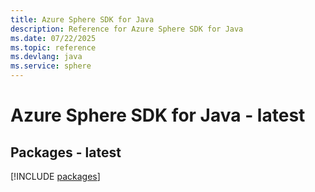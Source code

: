 ```yaml
---
title: Azure Sphere SDK for Java
description: Reference for Azure Sphere SDK for Java
ms.date: 07/22/2025
ms.topic: reference
ms.devlang: java
ms.service: sphere
---
```

# Azure Sphere SDK for Java - latest
## Packages - latest
[!INCLUDE [packages](sphere-index.md)]